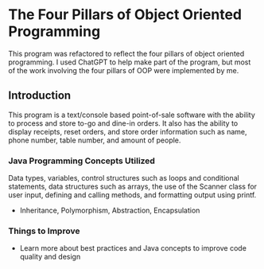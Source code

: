 # The Four Pillars of Object Oriented Programming
This program was refactored to reflect the four pillars of object oriented programming. I used ChatGPT to help make part of the program, but most of the work involving the four pillars of OOP were implemented by me.

## Introduction
This program is a text/console based point-of-sale
software with the ability to process and store to-go
and dine-in orders. It also has the ability to display
receipts, reset orders, and store order information such
as name, phone number, table number, and amount of people.

### Java Programming Concepts Utilized
Data types, variables, control structures such as loops and conditional statements, data structures such as arrays, the use of the Scanner class for user input, defining and calling methods, and formatting output using printf.
+ Inheritance, Polymorphism, Abstraction, Encapsulation

### Things to Improve
- Learn more about best practices and Java concepts to improve code quality and design
